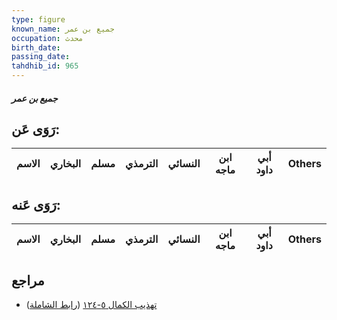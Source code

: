 ```yaml
---
type: figure
known_name: جميع بن عمر
occupation: محدث
birth_date:
passing_date:
tahdhib_id: 965
---
```

##### جميع بن عمر

## رَوَى عَن:
| الاسم | البخاري | مسلم | الترمذي | النسائي | ابن ماجه | أبي داود | Others |
| ----- | ------- | ---- | ------- | ------- | -------- | -------- | ------ |
## رَوَى عَنه:
| الاسم | البخاري | مسلم | الترمذي | النسائي | ابن ماجه | أبي داود | Others |
| ----- | ------- | ---- | ------- | ------- | -------- | -------- | ------ |
## مراجع
- [تهذيب الكمال ٥-١٢٤](obsidian://open?vault=Tahdhib-al-Kamal&file=Figures/٩٦٥-جميع%20بن%20عمر) ([رابط الشاملة](https://shamela.ws/book/3722/2202))